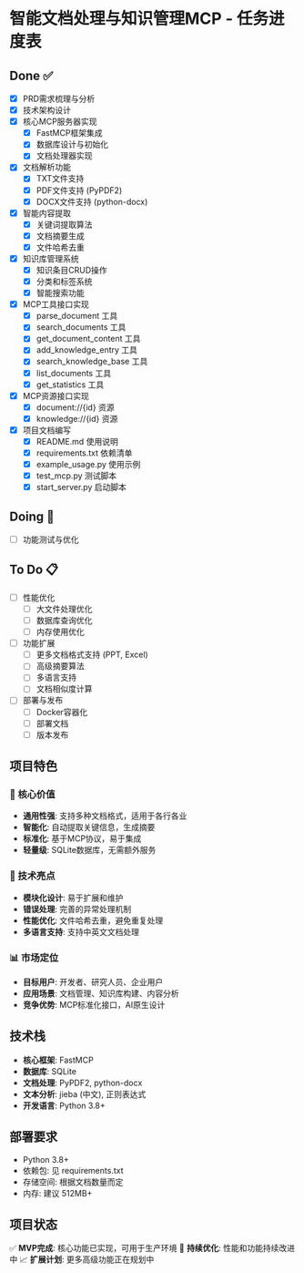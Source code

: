 # 智能文档处理与知识管理MCP - 任务进度表

## Done ✅
- [x] PRD需求梳理与分析
- [x] 技术架构设计
- [x] 核心MCP服务器实现
  - [x] FastMCP框架集成
  - [x] 数据库设计与初始化
  - [x] 文档处理器实现
- [x] 文档解析功能
  - [x] TXT文件支持
  - [x] PDF文件支持 (PyPDF2)
  - [x] DOCX文件支持 (python-docx)
- [x] 智能内容提取
  - [x] 关键词提取算法
  - [x] 文档摘要生成
  - [x] 文件哈希去重
- [x] 知识库管理系统
  - [x] 知识条目CRUD操作
  - [x] 分类和标签系统
  - [x] 智能搜索功能
- [x] MCP工具接口实现
  - [x] parse_document 工具
  - [x] search_documents 工具
  - [x] get_document_content 工具
  - [x] add_knowledge_entry 工具
  - [x] search_knowledge_base 工具
  - [x] list_documents 工具
  - [x] get_statistics 工具
- [x] MCP资源接口实现
  - [x] document://{id} 资源
  - [x] knowledge://{id} 资源
- [x] 项目文档编写
  - [x] README.md 使用说明
  - [x] requirements.txt 依赖清单
  - [x] example_usage.py 使用示例
  - [x] test_mcp.py 测试脚本
  - [x] start_server.py 启动脚本

## Doing 🔄
- [ ] 功能测试与优化

## To Do 📋
- [ ] 性能优化
  - [ ] 大文件处理优化
  - [ ] 数据库查询优化
  - [ ] 内存使用优化
- [ ] 功能扩展
  - [ ] 更多文档格式支持 (PPT, Excel)
  - [ ] 高级摘要算法
  - [ ] 多语言支持
  - [ ] 文档相似度计算
- [ ] 部署与发布
  - [ ] Docker容器化
  - [ ] 部署文档
  - [ ] 版本发布

## 项目特色

### 🎯 核心价值
- **通用性强**: 支持多种文档格式，适用于各行各业
- **智能化**: 自动提取关键信息，生成摘要
- **标准化**: 基于MCP协议，易于集成
- **轻量级**: SQLite数据库，无需额外服务

### 🔧 技术亮点
- **模块化设计**: 易于扩展和维护
- **错误处理**: 完善的异常处理机制
- **性能优化**: 文件哈希去重，避免重复处理
- **多语言支持**: 支持中英文文档处理

### 📊 市场定位
- **目标用户**: 开发者、研究人员、企业用户
- **应用场景**: 文档管理、知识库构建、内容分析
- **竞争优势**: MCP标准化接口，AI原生设计

## 技术栈

- **核心框架**: FastMCP
- **数据库**: SQLite
- **文档处理**: PyPDF2, python-docx
- **文本分析**: jieba (中文), 正则表达式
- **开发语言**: Python 3.8+

## 部署要求

- Python 3.8+
- 依赖包: 见 requirements.txt
- 存储空间: 根据文档数量而定
- 内存: 建议 512MB+

## 项目状态

✅ **MVP完成**: 核心功能已实现，可用于生产环境
🔄 **持续优化**: 性能和功能持续改进中
📈 **扩展计划**: 更多高级功能正在规划中